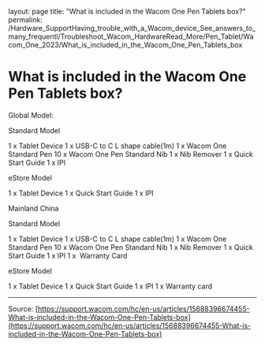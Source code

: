 layout: page
title: "What is included in the Wacom One Pen Tablets box?"
permalink: /Hardware_SupportHaving_trouble_with_a_Wacom_device_See_answers_to_many_frequentl/Troubleshoot_Wacom_HardwareRead_More/Pen_Tablet/Wacom_One_2023/What_is_included_in_the_Wacom_One_Pen_Tablets_box

# What is included in the Wacom One Pen Tablets box?

Global Model:

Standard Model

1 x Tablet Device
1 x USB-C to C L shape cable(1m)
1 x Wacom One Standard Pen
10 x Wacom One Pen Standard Nib
1 x Nib Remover
1 x Quick Start Guide
1 x IPI



eStore Model

1 x Tablet Device
1 x Quick Start Guide
1 x IPI





Mainland China

Standard Model

1 x Tablet Device
1 x USB-C to C L shape cable(1m)
1 x Wacom One Standard Pen
10 x Wacom One Pen Standard Nib
1 x Nib Remover
1 x Quick Start Guide
1 x IPI
1 x  Warranty Card 



eStore Model

1 x Tablet Device
1 x Quick Start Guide
1 x IPI
1 x Warranty card

---
Source: [https://support.wacom.com/hc/en-us/articles/15688396674455-What-is-included-in-the-Wacom-One-Pen-Tablets-box](https://support.wacom.com/hc/en-us/articles/15688396674455-What-is-included-in-the-Wacom-One-Pen-Tablets-box)
